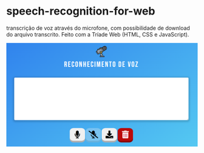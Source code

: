 # speech-recognition-for-web
transcrição de voz através do microfone, com possibilidade de download do arquivo transcrito. Feito com a Tríade Web (HTML, CSS e JavaScript).

![Screenshot](frontpage.png)

